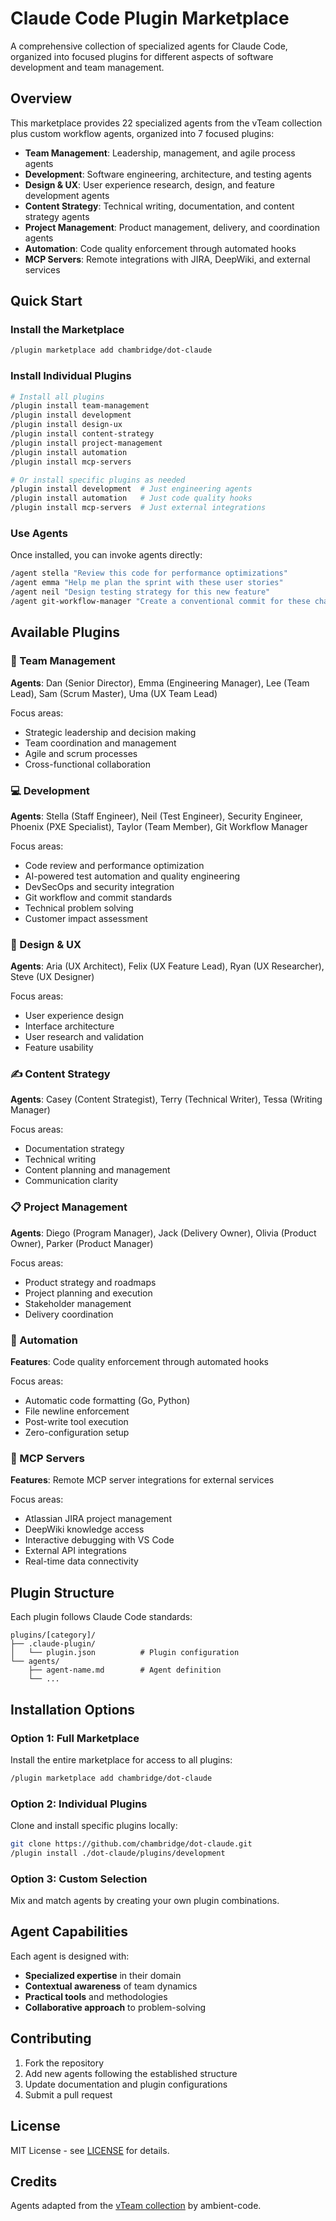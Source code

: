 # Claude Code Plugin Marketplace

A comprehensive collection of specialized agents for Claude Code, organized into focused plugins for different aspects of software development and team management.

## Overview

This marketplace provides 22 specialized agents from the vTeam collection plus custom workflow agents, organized into 7 focused plugins:

- **Team Management**: Leadership, management, and agile process agents
- **Development**: Software engineering, architecture, and testing agents  
- **Design & UX**: User experience research, design, and feature development agents
- **Content Strategy**: Technical writing, documentation, and content strategy agents
- **Project Management**: Product management, delivery, and coordination agents
- **Automation**: Code quality enforcement through automated hooks
- **MCP Servers**: Remote integrations with JIRA, DeepWiki, and external services

## Quick Start

### Install the Marketplace

```bash
/plugin marketplace add chambridge/dot-claude
```

### Install Individual Plugins

```bash
# Install all plugins
/plugin install team-management
/plugin install development  
/plugin install design-ux
/plugin install content-strategy
/plugin install project-management
/plugin install automation
/plugin install mcp-servers

# Or install specific plugins as needed
/plugin install development  # Just engineering agents
/plugin install automation   # Just code quality hooks
/plugin install mcp-servers  # Just external integrations
```

### Use Agents

Once installed, you can invoke agents directly:

```bash
/agent stella "Review this code for performance optimizations"
/agent emma "Help me plan the sprint with these user stories"
/agent neil "Design testing strategy for this new feature"
/agent git-workflow-manager "Create a conventional commit for these changes"
```

## Available Plugins

### 🏢 Team Management
**Agents**: Dan (Senior Director), Emma (Engineering Manager), Lee (Team Lead), Sam (Scrum Master), Uma (UX Team Lead)

Focus areas:
- Strategic leadership and decision making
- Team coordination and management
- Agile and scrum processes
- Cross-functional collaboration

### 💻 Development  
**Agents**: Stella (Staff Engineer), Neil (Test Engineer), Security Engineer, Phoenix (PXE Specialist), Taylor (Team Member), Git Workflow Manager

Focus areas:
- Code review and performance optimization
- AI-powered test automation and quality engineering
- DevSecOps and security integration
- Git workflow and commit standards
- Technical problem solving
- Customer impact assessment

### 🎨 Design & UX
**Agents**: Aria (UX Architect), Felix (UX Feature Lead), Ryan (UX Researcher), Steve (UX Designer)

Focus areas:
- User experience design
- Interface architecture
- User research and validation
- Feature usability

### ✍️ Content Strategy
**Agents**: Casey (Content Strategist), Terry (Technical Writer), Tessa (Writing Manager)

Focus areas:
- Documentation strategy
- Technical writing
- Content planning and management
- Communication clarity

### 📋 Project Management
**Agents**: Diego (Program Manager), Jack (Delivery Owner), Olivia (Product Owner), Parker (Product Manager)

Focus areas:
- Product strategy and roadmaps
- Project planning and execution
- Stakeholder management
- Delivery coordination

### 🤖 Automation
**Features**: Code quality enforcement through automated hooks

Focus areas:
- Automatic code formatting (Go, Python)
- File newline enforcement
- Post-write tool execution
- Zero-configuration setup

### 🔌 MCP Servers
**Features**: Remote MCP server integrations for external services

Focus areas:
- Atlassian JIRA project management
- DeepWiki knowledge access
- Interactive debugging with VS Code
- External API integrations
- Real-time data connectivity

## Plugin Structure

Each plugin follows Claude Code standards:

```
plugins/[category]/
├── .claude-plugin/
│   └── plugin.json          # Plugin configuration
└── agents/
    ├── agent-name.md        # Agent definition
    └── ...
```

## Installation Options

### Option 1: Full Marketplace
Install the entire marketplace for access to all plugins:
```bash
/plugin marketplace add chambridge/dot-claude
```

### Option 2: Individual Plugins
Clone and install specific plugins locally:
```bash
git clone https://github.com/chambridge/dot-claude.git
/plugin install ./dot-claude/plugins/development
```

### Option 3: Custom Selection
Mix and match agents by creating your own plugin combinations.

## Agent Capabilities

Each agent is designed with:
- **Specialized expertise** in their domain
- **Contextual awareness** of team dynamics
- **Practical tools** and methodologies
- **Collaborative approach** to problem-solving

## Contributing

1. Fork the repository
2. Add new agents following the established structure
3. Update documentation and plugin configurations
4. Submit a pull request

## License

MIT License - see [LICENSE](LICENSE) for details.

## Credits

Agents adapted from the [vTeam collection](https://github.com/ambient-code/vTeam) by ambient-code.
